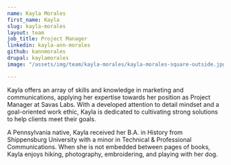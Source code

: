 ```yaml
---
name: Kayla Morales
first_name: Kayla
slug: kayla-morales
layout: team
job_title: Project Manager
linkedin: kayla-ann-morales
github: kannmorales
drupal: kaylamorales
image: "/assets/img/team/kayla-morales/kayla-morales-square-outside.jpg"

---
```


Kayla offers an array of skills and knowledge in marketing and communications, applying her expertise towards her position as Project Manager at Savas Labs. With a developed attention to detail mindset and a goal-oriented work ethic, Kayla is dedicated to cultivating strong solutions to help clients meet their goals.

A Pennsylvania native, Kayla received her B.A. in History from Shippensburg University with a minor in Technical & Professional Communications. When she is not embedded between pages of books, Kayla enjoys hiking, photography, embroidering, and playing with her dog.
